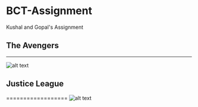 # BCT-Assignment
Kushal and Gopal's Assignment


## The Avengers
------------------
![alt text](https://static0.cbrimages.com/wordpress/wp-content/uploads/2018/12/Avengers-4-concept-art.jpg "The Avengers")

## Justice League
==================
![alt text](https://www.google.com/url?sa=i&rct=j&q=&esrc=s&source=images&cd=&cad=rja&uact=8&ved=2ahUKEwj9jPjB28LfAhWHpI8KHXV8CWEQjRx6BAgBEAU&url=https%3A%2F%2Fwww.themarysue.com%2Freview-justice-league%2F&psig=AOvVaw1GTiIXK8fQ_1tfz3Ehn41I&ust=1546093023187428 "Justice League")